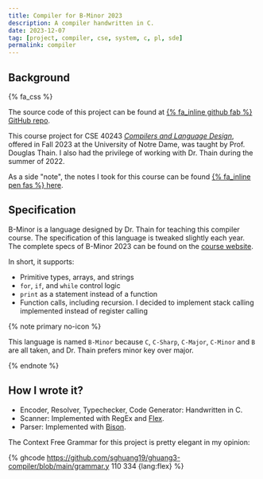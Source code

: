 ```yaml
---
title: Compiler for B-Minor 2023
description: A compiler handwritten in C.
date: 2023-12-07
tag: [project, compiler, cse, system, c, pl, sde]
permalink: compiler
---
```


## Background

{% fa_css %}

The source code of this project can be found at [{% fa_inline github fab %}
GitHub repo](https://github.com/sghuang19/ghuang3-compiler).

<!-- prettier-ignore-start -->
<!-- do not wrap/unwrap the link -->
This course project for CSE 40243 [_Compilers and Language Design_](
https://dthain.github.io/compilers-fa23/), offered in Fall 2023 at the
University of Notre Dame, was taught by Prof. Douglas Thain. I also had the
privilege of working with Dr. Thain during the summer of 2022.
<!-- prettier-ignore-end -->

As a side "note", the notes I took for this course can be found [{% fa_inline
pen fas %} here](https://notes.sghuang.com/compilers-and-language-design).

## Specification

B-Minor is a language designed by Dr. Thain for teaching this compiler course.
The specification of this language is tweaked slightly each year. The complete
specs of B-Minor 2023 can be found on the [course website](https://dthain.github.io/compilers-fa23/bminor).

In short, it supports:

- Primitive types, arrays, and strings
- `for`, `if`, and `while` control logic
- `print` as a statement instead of a function
- Function calls, including recursion. I decided to implement stack calling
  implemented instead of register calling

{% note primary no-icon %}

This language is named `B-Minor` because `C`, `C-Sharp`, `C-Major`, `C-Minor`
and `B` are all taken, and Dr. Thain prefers minor key over major.

{% endnote %}

## How I wrote it?

- Encoder, Resolver, Typechecker, Code Generator: Handwritten in C.
- Scanner: Implemented with RegEx and [Flex](https://github.com/westes/flex).
- Parser: Implemented with [Bison](https://gnu.org/software/bison/).

The Context Free Grammar for this project is pretty elegant in my opinion:

{% ghcode
https://github.com/sghuang19/ghuang3-compiler/blob/main/grammar.y
110 334 {lang:flex} %}
